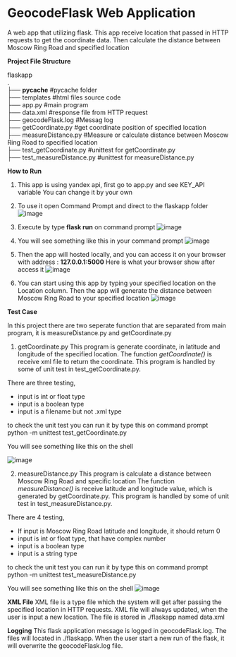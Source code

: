 # GeocodeFlask Web Application
A web app that utilizing flask. This app receive location that passed in HTTP requests to get the coordinate data. Then calculate the distance between Moscow Ring Road  and specified location

**Project File Structure**  

flaskapp    
.   
├── __pycache__             #pycache folder                         
├── templates               #html files source code     
├── app.py                  #main program       
├── data.xml                #response file from HTTP request        
├── geocodeFlask.log        #Messag log         
├── getCoordinate.py        #get coordinate position of specified location  
├── measureDistance.py      #Measure or calculate distance between Moscow Ring Road to specified location   
├── test_getCoordinate.py   #unittest for getCoordinate.py      
├── test_measureDistance.py #unittest for measureDistance.py 

**How to Run**
1. This app is using yandex api, first go to app.py and see KEY_API variable
You can change it by your own

2. To use it open Command Prompt and direct to the flaskapp folder
![image](https://user-images.githubusercontent.com/36868806/123754529-326c4980-d8e5-11eb-978b-633cb4514266.png)


3. Execute by type **flask run** on command prompt
![image](https://user-images.githubusercontent.com/36868806/123751979-8b86ae00-d8e2-11eb-8c5a-86ec3902d0ed.png)


4. You will see something like this in your command prompt
![image](https://user-images.githubusercontent.com/36868806/123755175-db1aa900-d8e5-11eb-955e-e90abdf1c80e.png)

5. Then the app will hosted locally, and you can access it on your browser with address : **127.0.0.1:5000**
Here is what your browser show after access it
![image](https://user-images.githubusercontent.com/36868806/123752412-f506bc80-d8e2-11eb-9658-a0549650d5ce.png)


6. You can start using this app by typing your specified location on the Location column. 
Then the app will generate the distance between Moscow Ring Road to your specified location
![image](https://user-images.githubusercontent.com/36868806/123752624-2c756900-d8e3-11eb-9a34-7d40c5e5e36b.png)




**Test Case**

In this project there are two seperate function that are separated from main program, it is measureDistance.py and getCoordinate.py

1. getCoordinate.py
This program is generate coordinate, in latitude and longitude of the specified location. 
The function _getCoordinate()_ is receive xml file to return the coordinate. 
This program is handled by some of unit test in test_getCoordinate.py.

There are three testing, 
- input is int or float type
- input is a boolean type
- input is a filename but not .xml type

to check the unit test you can run it by type this on command prompt
python -m unittest test_getCoordinate.py

You will see something like this on the shell

![image](https://user-images.githubusercontent.com/36868806/123753611-3ea3d700-d8e4-11eb-99b0-368b013d3f14.png)


2. measureDistance.py
This program is calculate a distance between Moscow Ring Road and specific location 
The function _measureDistance()_ is receive latitude and longitude value, which is generated by getCoordinate.py. 
This program is handled by some of unit test in test_measureDistance.py.

There are 4 testing, 
- If input is Moscow Ring Road latitude and longitude, it should return 0
- input is int or float type, that have complex number
- input is a boolean type
- input is a string type

to check the unit test you can run it by type this on command prompt
python -m unittest test_measureDistance.py

You will see something like this on the shell
![image](https://user-images.githubusercontent.com/36868806/123754409-0d77d680-d8e5-11eb-9f91-248a333368aa.png)

**XML File**
XML file is a type file which the system will get after passing the specified location in HTTP requests.
XML file will always updated, when the user is input a new location. The file is stored in ./flaskapp named data.xml


**Logging**
This flask application message is logged in geocodeFlask.log. The files will located in ./flaskapp.
When the user start a new run of the flask, it will overwrite the geocodeFlask.log file. 
